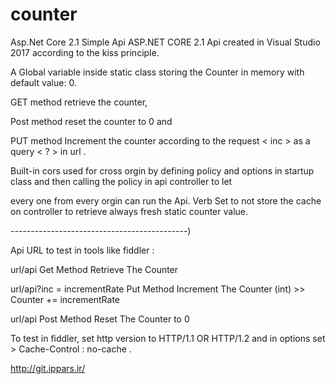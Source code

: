 # counter
Asp.Net Core 2.1 Simple Api
ASP.NET CORE 2.1 Api created in Visual Studio 2017 according to the kiss principle.

A Global variable inside static class storing the Counter in memory with default value: 0.

GET method retrieve the counter,

Post method reset the counter to 0 and

PUT method Increment the counter according to the request < inc > as a query < ? > in url .

Built-in cors used for cross orgin by defining policy and options in startup class and then calling the policy in api controller to let 

every one from every orgin can run the Api. Verb Set to not store the cache on controller to retrieve always fresh static counter value.

--------------------------------------------)

Api URL to test in tools like fiddler :

url/api Get Method Retrieve The Counter

url/api?inc = incrementRate Put Method Increment The Counter (int) >> Counter += incrementRate

url/api Post Method Reset The Counter to 0 

To test in fiddler, set http version to HTTP/1.1 OR HTTP/1.2 and in options set > Cache-Control : no-cache .

http://git.ippars.ir/
